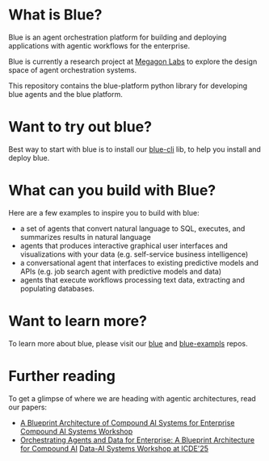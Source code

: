 # What is Blue?

Blue is an agent orchestration platform for building and deploying applications with agentic workflows for the enterprise.

Blue is currently a research project at [Megagon Labs](http://www.megagon.ai) to explore the design space of agent orchestration systems.

This repository contains the blue-platform python library for developing blue agents and the blue platform.

# Want to try out blue?

Best way to start with blue is to install our [blue-cli](http://pypi.org/project/blue-cli) lib, to help you install and deploy blue.

# What can you build with Blue?

Here are a few examples to inspire you to build with blue:

-   a set of agents that convert natural language to SQL, executes, and summarizes results in natural language
-   agents that produces interactive graphical user interfaces and visualizations with your data (e.g. self-service business intelligence)
-   a conversational agent that interfaces to existing predictive models and APIs (e.g. job search agent with predictive models and data)
-   agents that execute workflows processing text data, extracting and populating databases.

# Want to learn more?

To learn more about blue, please visit our [blue](http://github.com/megagonlabs/blue) and [blue-exampls](http://github.com/megagonlabs/blue-examples) repos.

# Further reading

To get a glimpse of where we are heading with agentic architectures, read our papers:

-   [A Blueprint Architecture of Compound AI Systems for Enterprise](https://arxiv.org/abs/2406.00584) [Compound AI Systems Workshop](https://sites.google.com/view/compound-ai-systems-workshop/home)
-   [Orchestrating Agents and Data for Enterprise: A Blueprint Architecture for Compound AI]() [Data-AI Systems Workshop at ICDE'25](https://dais-workshop-icde.github.io/)
